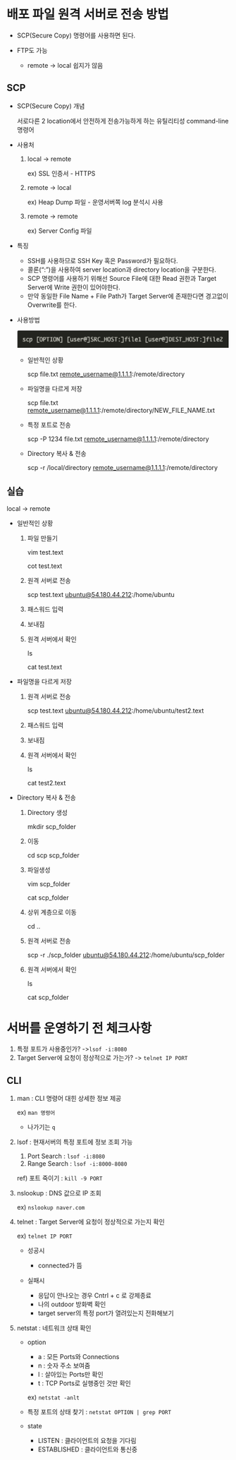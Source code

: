 # 배포 파일 원격 서버로 전송 방법

* SCP(Secure Copy) 명령어를 사용하면 된다.

* FTP도 가능
  * remote -> local 쉽지가 않음



## SCP

* SCP(Secure Copy) 개념

  서로다른 2 location에서 안전하게 전송가능하게 하는 유틸리티성 command-line 명령어

* 사용처

  1. local -> remote

     ex) SSL 인증서 - HTTPS

  2. remote -> local

     ex) Heap Dump 파일 - 운영서버쪽 log 분석시 사용

  3. remote -> remote

     ex) Server Config 파일

* 특징
  * SSH를 사용하므로 SSH Key 혹은 Password가 필요하다. 
  * 콜론(“:”)을 사용하여 server location과 directory location을 구분한다. 
  * SCP 명령어를 사용하기 위해선 Source File에 대한 Read 권한과 Target Server에 Write 권한이 있어야한다. 
  * 만약 동일한 File Name + File Path가 Target Server에 존재한다면 경고없이 Overwrite를 한다.

* 사용방법

  ![image-20230201164522757](md-images/image-20230201164522757.png)

  * 일반적인 상황 

    scp file.txt remote_username@1.1.1.1:/remote/directory 

  * 파일명을 다르게 저장 

    scp file.txt remote_username@1.1.1.1:/remote/directory/NEW_FILE_NAME.txt 

  * 특정 포트로 전송 

    scp -P 1234 file.txt remote_username@1.1.1.1:/remote/directory

  * Directory 복사 & 전송 

    scp -r /local/directory remote_username@1.1.1.1:/remote/directory 



## 실습

local -> remote

* 일반적인 상황 

  1. 파일 만들기

     vim test.text

     cot test.text

  2. 원격 서버로 전송

     scp test.text ubuntu@54.180.44.212:/home/ubuntu

  3. 패스워드 입력

  4. 보내짐

  5. 원격 서버에서 확인

     ls

     cat test.text

* 파일명을 다르게 저장 

  1. 원격 서버로 전송

     scp test.text ubuntu@54.180.44.212:/home/ubuntu/test2.text

  2. 패스워드 입력

  3. 보내짐

  4. 원격 서버에서 확인

     ls

     cat test2.text

* Directory 복사 & 전송 

  1. Directory 생성

     mkdir scp_folder

  2. 이동

     cd scp scp_folder

  3. 파일생성

     vim scp_folder

     cat scp_folder

  4. 상위 계층으로 이동

     cd ..

  5. 원격 서버로 전송

     scp -r ./scp_folder ubuntu@54.180.44.212:/home/ubuntu/scp_folder

  6. 원격 서버에서 확인

     ls

     cat scp_folder

  

# 서버를 운영하기 전 체크사항

1. 특정 포트가 사용중인가? ->`lsof -i:8080`
2. Target Server에 요청이 정상적으로 가는가? -> `telnet IP PORT` 



## CLI

1. man : CLI 명령어 대힌 상세한 정보 제공

   ex) `man 명령어`

   * 나가기는 `q`

2. lsof : 현재서버의 특정 포트에 정보 조회 가능

   1. Port Search : `lsof -i:8080`
   2. Range Search : `lsof -i:8000-8080`

   ref) 포트 죽이기 : `kill -9 PORT`

3. nslookup : DNS 값으로 IP 조회

   ex) `nslookup naver.com`

4. telnet : Target Server에 요청이 정상적으로 가는지 확인

   ex) `telnet IP PORT` 

   * 성공시
     * connected가 뜸 

   * 실패시 
     * 응답이 안나오는 경우 Cntrl + c 로 강제종료
     * 나의 outdoor 방화벽 확인
     * target server의 특정 port가 열려있는지 전화해보기

5. netstat : 네트워크 상태 확인

   * option

     * a : 모든 Ports와 Connections
     * n : 숫자 주소 보여줌
     * l : 살아있는 Ports만 확인
     * t : TCP Ports로 실행중인 것만 확인

     ex) `netstat -anlt`

   * 특정 포트의 상태 찾기 : `netstat OPTION | grep PORT`
   * state
     * LISTEN : 클라이언트의 요청을 기다림 
     * ESTABLISHED : 클라이언트와 통신중

